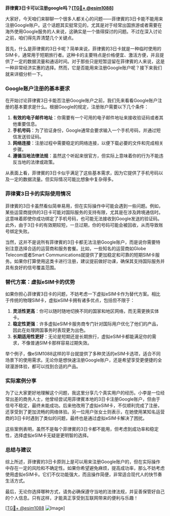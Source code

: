 **菲律賓3日卡可以注册google吗？[[TG💪+ @esim1088](https://t.me/s/esim1088)]**

大家好，今天咱们来聊聊一个很多人都关心的问题——菲律賓的3日卡能不能用来注册Google账户。这个话题其实挺常见的，尤其是对于经常出国旅游或者需要在海外使用Google服务的人来说，这确实是一个值得探讨的问题。不过在深入讨论之前，咱们得先弄清楚几个关键点。

首先，什么是菲律賓的3日卡呢？简单来说，菲律賓的3日卡就是一种临时使用的SIM卡，通常用于短期旅行者。这种卡的主要特点是价格便宜、激活方便，并且提供了一定的数据流量和通话时间。对于那些只是短暂逗留在菲律賓的人来说，这是一种非常经济实惠的选择。然而，它是否能用来注册Google账户呢？接下来我们就来详细分析一下。

### Google账户注册的基本要求

在开始讨论菲律賓3日卡能否注册Google账户之前，我们先来看看Google账户注册的基本要求是什么。根据Google的规定，注册账户需要以下几个条件：

1. **有效的电子邮件地址**：你需要有一个可用的电子邮件地址来接收验证码或者其他重要信息。
2. **手机号码**：为了验证身份，Google通常会要求输入一个手机号码，并通过短信发送验证码。
3. **网络连接**：注册过程中需要稳定的网络连接，以便下载必要的文件和完成相关步骤。
4. **遵循当地法律法规**：虽然这个听起来很官方，但实际上意味着你的行为不能违反当地的法律或政策。

从表面上看，菲律賓的3日卡似乎满足了这些基本需求，因为它提供了手机号码以及一定的数据流量。但实际情况可能比想象中复杂得多。

### 菲律賓3日卡的实际使用情况

菲律賓的3日卡虽然看似简单易用，但在实际操作中可能会遇到一些问题。例如，某些运营商提供的3日卡可能对国际服务的支持有限，尤其是在涉及跨境通信时。这意味着即使你成功绑定了手机号码，也可能无法接收到Google发送的验证码。此外，由于3日卡的有效期较短，一旦过期，你的号码可能会被回收，从而导致账号绑定失败。

当然，这并不是说所有菲律賓的3日卡都无法注册Google账户，而是说你需要特别注意选择合适的运营商和服务套餐。比如，一些知名的运营商如Globe Telecom或者Smart Communications就提供了更加稳定和可靠的短期SIM卡服务。如果你打算使用这类卡进行注册，建议提前做好功课，确保其支持国际服务并具有良好的信号覆盖范围。

### 替代方案：虚拟eSIM卡的优势

如果你担心菲律賓3日卡的问题，不妨考虑一下虚拟eSIM卡作为替代方案。相比于传统的物理SIM卡，虚拟eSIM卡拥有诸多优点，包括但不限于：

1. **灵活性更高**：你可以随时随地切换不同的国家和地区网络，而无需更换实体卡。
2. **稳定性更强**：许多虚拟eSIM卡服务商专门针对国际用户优化了他们的产品，因此在处理跨国事务时表现更为出色。
3. **长期适用性更好**：无论是短期还是长期旅行，虚拟eSIM卡都能满足你的需求，不像普通SIM卡那样容易过期失效。

举个例子，像eSIM1088这样的平台就提供了多种灵活的eSIM卡选项，适合不同场景下的使用需求。无论你是想快速注册Google账户，还是希望享受更便捷的全球漫游体验，都可以找到合适的产品。

### 实际案例分享

为了让大家更好地理解这个问题，我这里分享几个真实用户的经历。小李是一位经常出差的商务人士，他曾经尝试用菲律賓本地的3日卡注册Google账户，但由于信号不稳定，最终未能成功。后来他改用了虚拟eSIM卡，不仅顺利完成了注册，还享受到了更加流畅的网络体验。另一位用户张女士则表示，在她使用某知名运营商的3日卡时遇到了类似的问题，最终也是通过虚拟eSIM卡解决了困扰。

这些案例表明，虽然不是每个菲律賓的3日卡都不能用，但考虑到成功率和稳定性，选择虚拟eSIM卡无疑是更明智的选择。

### 总结与建议

综上所述，菲律賓的3日卡原则上是可以用来注册Google账户的，但在实际操作中存在一定的风险和不确定性。如果你希望避免麻烦，提高成功率，那么不妨考虑使用虚拟eSIM卡。它们不仅功能强大，而且操作简便，非常适合现代人的快节奏生活方式。

最后，无论你选择哪种方式，请务必确保遵守当地的法律法规，并妥善保管好自己的个人信息。只有这样，才能真正享受到互联网带来的便利与乐趣！

[[TG💪+ @esim1088](https://t.me/s/esim1088) ![Image](https://i.postimg.cc/4NQfJmqS/Snipaste-2025-05-13-00-14-12.png)]